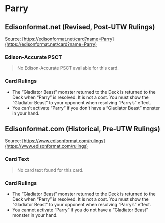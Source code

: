 # Parry

## Edisonformat.net (Revised, Post-UTW Rulings)

Source: [https://edisonformat.net/card?name=Parry](https://edisonformat.net/card?name=Parry)

### Edison-Accurate PSCT

> No Edison-Accurate PSCT available for this card.

### Card Rulings

*   The “Gladiator Beast” monster returned to the Deck is returned to the Deck when “Parry” is resolved. It is not a cost. You must show the “Gladiator Beast” to your opponent when resolving “Parry’s” effect.
*   You can't activate “Parry” if you don't have a “Gladiator Beast” monster in your hand.


## Edisonformat.com (Historical, Pre-UTW Rulings)

Source: [https://www.edisonformat.com/rulings](https://www.edisonformat.com/rulings)

### Card Text

> No card text found for this card.

### Card Rulings

*   The “Gladiator Beast” monster returned to the Deck is returned to the Deck when “Parry” is resolved. It is not a cost. You must show the “Gladiator Beast” to your opponent when resolving “Parry’s” effect.
*   You cannot activate “Parry” if you do not have a “Gladiator Beast” monster in your hand.


